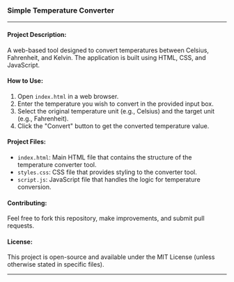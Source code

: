 
### Simple Temperature Converter

---

#### Project Description:
A web-based tool designed to convert temperatures between Celsius, Fahrenheit, and Kelvin. The application is built using HTML, CSS, and JavaScript.

#### How to Use:
1. Open `index.html` in a web browser.
2. Enter the temperature you wish to convert in the provided input box.
3. Select the original temperature unit (e.g., Celsius) and the target unit (e.g., Fahrenheit).
4. Click the "Convert" button to get the converted temperature value.

#### Project Files:
- `index.html`: Main HTML file that contains the structure of the temperature converter tool.
- `styles.css`: CSS file that provides styling to the converter tool.
- `script.js`: JavaScript file that handles the logic for temperature conversion.

#### Contributing:
Feel free to fork this repository, make improvements, and submit pull requests.

#### License:
This project is open-source and available under the MIT License (unless otherwise stated in specific files).

---

